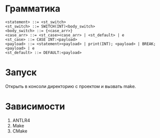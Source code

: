 # Грамматика
```
<statement> ::= <st_switch>
<st_switch> ::= SWITCH(INT)<body_switch>
<body_switch> ::= {<case_arr>}
<case_arr> ::= <st_case><case_arr> | <st_default> | e
<st_case> ::= CASE INT:<payload>
<payload> ::= <statement><payload> | print(INT); <payload> | BREAK; <payload> | e
<st_default> ::= DEFAULT:<payload>
```

# Запуск
Открыть в консоли директорию с проектом и вызвать make.

# Зависимости
1. ANTLR4
2. Make
3. CMake